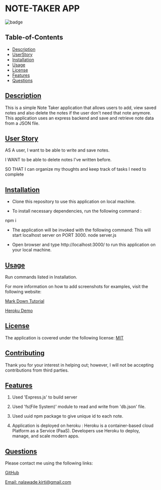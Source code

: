 # NOTE-TAKER APP

![badge](https://img.shields.io/badge/license-MIT-blue)

## Table-of-Contents

- [Description](#description)
- [UserStory](#user-story)
- [Installation](#installation)
- [Usage](#usage)
- [License](#license)
- [Features](#features)
- [Questions](#questions)

## [Description](#table-of-contents)

This is a simple Note Taker application that allows users to add, view saved notes and also delete the notes if the user don't need that note anymore. This application uses an express backend and save and retrieve note data from a JSON file.

## [User Story](#table-of-contents)

AS A user, I want to be able to write and save notes.

I WANT to be able to delete notes I've written before.

SO THAT I can organize my thoughts and keep track of tasks I need to complete

## [Installation](#table-of-contents)

- Clone this repository to use this application on local machine.

- To install necessary dependencies, run the following command :

npm i

- The application will be invoked with the following command: This will start localhost server on PORT 3000.
  node server.js

- Open browser and type http://localhost:3000/ to run this application on your local machine.

## [Usage](#table-of-contents)

Run commands listed in Installation.

For more information on how to add screenshots for examples, visit the following website:

[Mark Down Tutorial](https://agea.github.io/tutorial.md/)

[Heroku Demo](https://fierce-anchorage-79863.herokuapp.com)

## [License](#table-of-contents)

The application is covered under the following license:
[MIT](https://choosealicense.com/licenses/MIT)

## [Contributing](#table-of-contents)

Thank you for your interest in helping out; however, I will not be accepting contributions from third parties.

## [Features](#table-of-contents)

1. Used 'Express.js' to build server

2. Used 'fs(File System)' module to read and write from 'db.json' file.

3. Used uuid npm package to give unique id to each note.

4. Application is deployed on heroku : Heroku is a container-based cloud Platform as a Service (PaaS). Developers use Heroku to deploy, manage, and scale modern apps.

## [Questions](#table-of-contents)

Please contact me using the following links:

[GitHub](https://github.com/nkirti28)

[Email: nalawade.kirti@gmail.com](mailto:nalawade.kirti@gmail.com)
